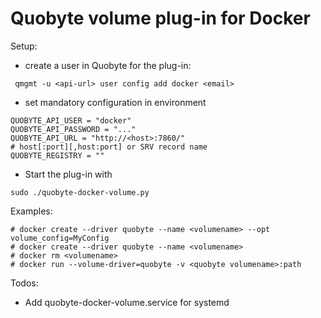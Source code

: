 Quobyte volume plug-in for Docker
=================================

Setup:
* create a user in Quobyte for the plug-in:
```
 qmgmt -u <api-url> user config add docker <email>
```

* set mandatory configuration in environment
```
QUOBYTE_API_USER = "docker"
QUOBYTE_API_PASSWORD = "..."
QUOBYTE_API_URL = "http://<host>:7860/"
# host[:port][,host:port] or SRV record name
QUOBYTE_REGISTRY = ""
```

* Start the plug-in with
``` 
sudo ./quobyte-docker-volume.py 
```

Examples:

```
# docker create --driver quobyte --name <volumename> --opt volume_config=MyConfig
# docker create --driver quobyte --name <volumename>
# docker rm <volumename>
# docker run --volume-driver=quobyte -v <quobyte volumename>:path
```

Todos:
* Add quobyte-docker-volume.service for systemd
